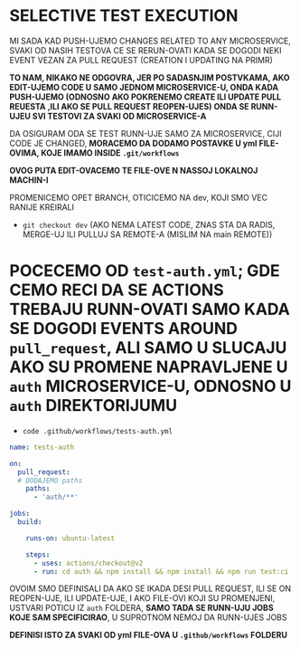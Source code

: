 # SELECTIVE TEST EXECUTION

MI SADA KAD PUSH-UJEMO CHANGES RELATED TO ANY MICROSERVICE, SVAKI OD NASIH TESTOVA CE SE RERUN-OVATI KADA SE DOGODI NEKI EVENT VEZAN ZA PULL REQUEST (CREATION I UPDATING NA PRIMR)

**TO NAM, NIKAKO NE ODGOVRA, JER PO SADASNJIM POSTVKAMA, AKO EDIT-UJEMO CODE U SAMO JEDNOM MICROSERVICE-U, ONDA KADA PUSH-UJEMO (ODNOSNO AKO POKRENEMO CREATE ILI UPDATE PULL REUESTA ,ILI AKO SE PULL REQUEST REOPEN-UJES) ONDA SE RUNN-UJEU SVI TESTOVI ZA SVAKI OD MICROSERVICE-A**

DA OSIGURAM ODA SE TEST RUNN-UJE SAMO ZA MICROSERVICE, CIJI CODE JE CHANGED, **MORACEMO DA DODAMO POSTAVKE U yml FILE-OVIMA, KOJE IMAMO INSIDE `.git/workflows`**

**OVOG PUTA EDIT-OVACEMO TE FILE-OVE N NASSOJ LOKALNOJ MACHIN-I**

PROMENICEMO OPET BRANCH, OTICICEMO NA dev, KOJI SMO VEC RANIJE KREIRALI

- `git checkout dev` (AKO NEMA LATEST CODE, ZNAS STA DA RADIS, MERGE-UJ ILI PULLUJ SA REMOTE-A (MISLIM NA main REMOTE))

# POCECEMO OD `test-auth.yml`; GDE CEMO RECI DA SE ACTIONS TREBAJU RUNN-OVATI SAMO KADA SE DOGODI EVENTS AROUND `pull_request`, ALI SAMO U SLUCAJU AKO SU PROMENE NAPRAVLJENE U `auth` MICROSERVICE-U, ODNOSNO U `auth`  DIREKTORIJUMU

- `code .github/workflows/tests-auth.yml`

```yml
name: tests-auth

on:
  pull_request:
  # DODAJEMO paths
    paths:
      - 'auth/**'

jobs:
  build:

    runs-on: ubuntu-latest

    steps:
      - uses: actions/checkout@v2
      - run: cd auth && npm install && npm install && npm run test:ci

```

OVOIM SMO DEFINISALI DA AKO SE IKADA DESI PULL REQUEST, ILI SE ON REOPEN-UJE, ILI UPDATE-UJE, I AKO FILE-OVI KOJI SU PROMENJENI, USTVARI POTICU IZ `auth` FOLDERA, **SAMO TADA SE RUNN-UJU JOBS KOJE SAM SPECIFICIRAO**, U SUPROTNOM NEMOJ DA RUNN-UJES JOBS

**DEFINISI ISTO ZA SVAKI OD yml FILE-OVA U `.github/workflows` FOLDERU**




